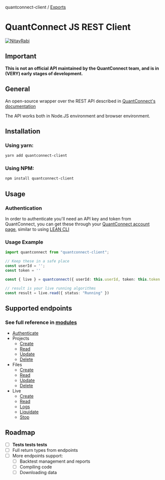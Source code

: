 quantconnect-client / [Exports](modules.md)

# QuantConnect JS REST Client
[![NitayRabi](https://circleci.com/gh/NitayRabi/quantconnect-client.svg?style=svg)](https://app.circleci.com/pipelines/github/NitayRabi/quantconnect-client)

## Important

**This is not an official API maintained by the QuantConnect team, and is in (VERY) early stages of development.** 

## General 

An open-source wrapper over the REST API described in [QuantConnect's documentation](https://www.quantconnect.com/docs/v2/our-platform/api-reference#)

The API works both in Node.JS environment and browser environment.

## Installation 

### Using yarn:
```sh
yarn add quantconnect-client
```
### Using NPM:
```sh
npm install quantconnect-client
```

## Usage 

### Authentication

In order to authenticate you'll need an API key and token from QuantConnect, you can get these through your [QuantConnect account page](https://www.quantconnect.com/account), similar to using [LEAN CLI](https://www.quantconnect.com/docs/v2/lean-cli/api-reference/lean-login#01-Introduction)

### Usage Example

```ts
import quantconnect from "quantconnect-client";

// Keep these in a safe place
const userId = '';
const token = ''

const { live } = quantconnect({ userId: this.userId, token: this.token });

// result is your live running algorithms
const result = live.read({ status: "Running" })
```

## Supported endpoints

### See full reference in [modules](./docs/modules.md)

- [Authenticate](https://www.quantconnect.com/docs/v2/our-platform/api-reference/authentication)
- Projects
  - [Create](https://www.quantconnect.com/docs/v2/our-platform/api-reference/project-management/create-project)
  - [Read](https://www.quantconnect.com/docs/v2/our-platform/api-reference/project-management/read-project)
  - [Update](https://www.quantconnect.com/docs/v2/our-platform/api-reference/project-management/update-project)
  - [Delete](https://www.quantconnect.com/docs/v2/our-platform/api-reference/project-management/delete-project)
- Files
  - [Create](https://www.quantconnect.com/docs/v2/our-platform/api-reference/file-management/create-file)
  - [Read](https://www.quantconnect.com/docs/v2/our-platform/api-reference/file-management/read-file) 
  - [Update](https://www.quantconnect.com/docs/v2/our-platform/api-reference/file-management/update-file) 
  - [Delete](https://www.quantconnect.com/docs/v2/our-platform/api-reference/file-management/delete-file)
- Live
  - [Create](https://www.quantconnect.com/docs/v2/our-platform/api-reference/live-management/create-live-algorithm)
  - [Read](https://www.quantconnect.com/docs/v2/our-platform/api-reference/live-management/read-live-algorithm/get-live-algorithm-statistics)
  - [Logs](https://www.quantconnect.com/docs/v2/our-platform/api-reference/live-management/read-live-algorithm/read-live-algorithm-log)
  - [Liquidate](https://www.quantconnect.com/docs/v2/our-platform/api-reference/live-management/update-live-algorithm/liquidate-live-portfolio)
  - [Stop](https://www.quantconnect.com/docs/v2/our-platform/api-reference/live-management/update-live-algorithm/stop-live-algorithm)
  

## Roadmap

- [ ] **Tests tests tests**
- [ ] Full return types from endpoints
- [ ] More endpoints support:
  - [ ] Backtest management and reports
  - [ ] Compiling code
  - [ ] Downloading data
